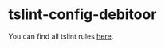 # tslint-config-debitoor

You can find all tslint rules [here](https://palantir.github.io/tslint/rules/).
